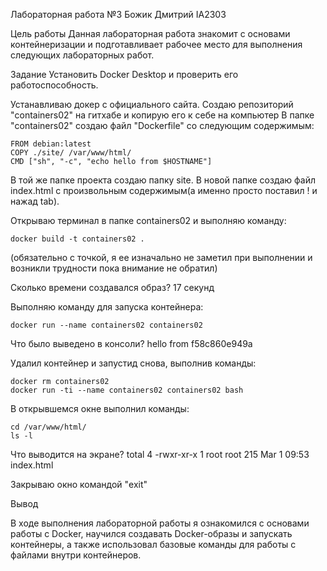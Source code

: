 
Лабораторная работа №3
Божик Дмитрий
IA2303

Цель работы
Данная лабораторная работа знакомит с основами контейнеризации и подготавливает рабочее место для выполнения следующих лабораторных работ.

Задание
Установить Docker Desktop и проверить его работоспособность.

Устанавливаю докер с официального сайта.
Создаю репозиторий  "containers02" на гитхабе и копирую его к себе на компьютер
В папке "containers02" создаю файл "Dockerfile" со следующим содержимым:

```
FROM debian:latest
COPY ./site/ /var/www/html/
CMD ["sh", "-c", "echo hello from $HOSTNAME"]
```

В той же папке проекта создаю папку site. В новой папке создаю файл index.html с произвольным содержимым(а именно просто поставил ! и нажад tab).

Открываю терминал в папке containers02 и выполняю команду:

```
docker build -t containers02 .
```
(обязательно с точкой, я ее изначально не заметил при выполнении и возникли трудности пока внимание не обратил)

Сколько времени создавался образ? 17 секунд

Выполняю команду для запуска контейнера:

```
docker run --name containers02 containers02
```

Что было выведено в консоли? hello from f58c860e949a

Удалил контейнер и запустид снова, выполнив команды:

```
docker rm containers02
docker run -ti --name containers02 containers02 bash
```

В открывшемся окне выполнил команды:

```
cd /var/www/html/
ls -l
```

Что выводится на экране?
total 4
-rwxr-xr-x 1 root root 215 Mar  1 09:53 index.html

Закрываю окно командой "exit"

Вывод

В ходе выполнения лабораторной работы я ознакомился с основами работы с Docker, научился создавать Docker-образы и запускать контейнеры, а также использовал базовые команды для работы с файлами внутри контейнеров.
